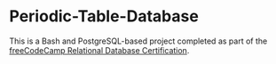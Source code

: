 # Periodic-Table-Database
This is a Bash and PostgreSQL-based project completed as part of the [freeCodeCamp Relational Database Certification](https://www.freecodecamp.org/learn). 
